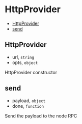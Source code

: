 # HttpProvider

+ [HttpProvider](#HttpProvider)
+ [send](#send)

## HttpProvider

+ url, `string`
+ opts, `object`

HttpProvider constructor

## send

+ payload, `object`
+ done, `function`

Send the payload to the node RPC

